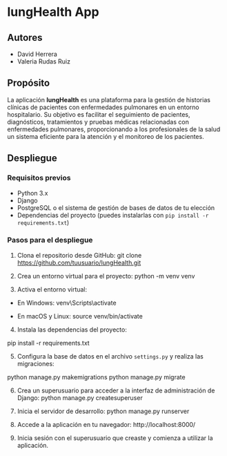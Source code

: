 # lungHealth App

## Autores
- David Herrera
- Valeria Rudas Ruiz

## Propósito
La aplicación **lungHealth** es una plataforma para la gestión de historias clínicas de pacientes con enfermedades pulmonares en un entorno hospitalario. Su objetivo es facilitar el seguimiento de pacientes, diagnósticos, tratamientos y pruebas médicas relacionadas con enfermedades pulmonares, proporcionando a los profesionales de la salud un sistema eficiente para la atención y el monitoreo de los pacientes.

## Despliegue

### Requisitos previos
- Python 3.x
- Django
- PostgreSQL o el sistema de gestión de bases de datos de tu elección
- Dependencias del proyecto (puedes instalarlas con `pip install -r requirements.txt`)

### Pasos para el despliegue

1. Clona el repositorio desde GitHub:
git clone https://github.com/tuusuario/lungHealth.git


2. Crea un entorno virtual para el proyecto:
python -m venv venv


3. Activa el entorno virtual:
- En Windows:
venv\Scripts\activate

- En macOS y Linux:
source venv/bin/activate


4. Instala las dependencias del proyecto:

pip install -r requirements.txt


5. Configura la base de datos en el archivo `settings.py` y realiza las migraciones:

python manage.py makemigrations
python manage.py migrate


6. Crea un superusuario para acceder a la interfaz de administración de Django:
python manage.py createsuperuser


7. Inicia el servidor de desarrollo:
python manage.py runserver


8. Accede a la aplicación en tu navegador: http://localhost:8000/


9. Inicia sesión con el superusuario que creaste y comienza a utilizar la aplicación.
